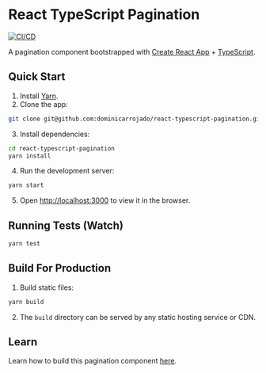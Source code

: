 # React TypeScript Pagination

[![CI/CD](https://github.com/dominicarrojado/react-typescript-pagination/actions/workflows/ci.yml/badge.svg)](https://github.com/dominicarrojado/react-typescript-pagination/actions/workflows/ci.yml)

A pagination component bootstrapped with [Create React App](https://github.com/facebook/create-react-app) + [TypeScript](https://www.typescriptlang.org/).

## Quick Start

1. Install [Yarn](https://yarnpkg.com/lang/en/docs/install/).
2. Clone the app:

```bash
git clone git@github.com:dominicarrojado/react-typescript-pagination.git
```

3. Install dependencies:

```bash
cd react-typescript-pagination
yarn install
```

4. Run the development server:

```bash
yarn start
```

5. Open [http://localhost:3000](http://localhost:3000) to view it in the browser.

## Running Tests (Watch)

```bash
yarn test
```

## Build For Production

1. Build static files:

```bash
yarn build
```

2. The `build` directory can be served by any static hosting service or CDN.

## Learn

Learn how to build this pagination component [here](https://dominicarrojado.com/posts/how-to-create-your-own-pagination-in-react-and-typescript-with-tests-part-1/).
